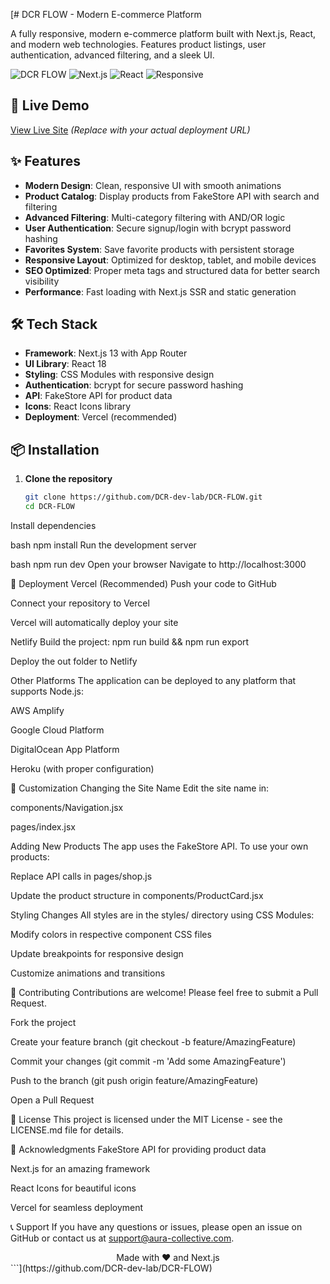 [# DCR FLOW - Modern E-commerce Platform

A fully responsive, modern e-commerce platform built with Next.js, React, and modern web technologies. Features product listings, user authentication, advanced filtering, and a sleek UI.

![DCR FLOW](https://img.shields.io/badge/DCR-FLOW-purple) ![Next.js](https://img.shields.io/badge/Next.js-13-black) ![React](https://img.shields.io/badge/React-18-blue) ![Responsive](https://img.shields.io/badge/Design-Responsive-green)

## 🚀 Live Demo

[View Live Site](https://aura-collective.vercel.app/) *(Replace with your actual deployment URL)*

## ✨ Features

- **Modern Design**: Clean, responsive UI with smooth animations
- **Product Catalog**: Display products from FakeStore API with search and filtering
- **Advanced Filtering**: Multi-category filtering with AND/OR logic
- **User Authentication**: Secure signup/login with bcrypt password hashing
- **Favorites System**: Save favorite products with persistent storage
- **Responsive Layout**: Optimized for desktop, tablet, and mobile devices
- **SEO Optimized**: Proper meta tags and structured data for better search visibility
- **Performance**: Fast loading with Next.js SSR and static generation

## 🛠️ Tech Stack

- **Framework**: Next.js 13 with App Router
- **UI Library**: React 18
- **Styling**: CSS Modules with responsive design
- **Authentication**: bcrypt for secure password hashing
- **API**: FakeStore API for product data
- **Icons**: React Icons library
- **Deployment**: Vercel (recommended)

## 📦 Installation

1. **Clone the repository**
   ```bash
   git clone https://github.com/DCR-dev-lab/DCR-FLOW.git
   cd DCR-FLOW
Install dependencies

bash
npm install
Run the development server

bash
npm run dev
Open your browser
Navigate to http://localhost:3000


🚀 Deployment
Vercel (Recommended)
Push your code to GitHub

Connect your repository to Vercel

Vercel will automatically deploy your site

Netlify
Build the project: npm run build && npm run export

Deploy the out folder to Netlify

Other Platforms
The application can be deployed to any platform that supports Node.js:

AWS Amplify

Google Cloud Platform

DigitalOcean App Platform

Heroku (with proper configuration)

🎨 Customization
Changing the Site Name
Edit the site name in:

components/Navigation.jsx

pages/index.jsx

Adding New Products
The app uses the FakeStore API. To use your own products:

Replace API calls in pages/shop.js

Update the product structure in components/ProductCard.jsx

Styling Changes
All styles are in the styles/ directory using CSS Modules:

Modify colors in respective component CSS files

Update breakpoints for responsive design

Customize animations and transitions

🤝 Contributing
Contributions are welcome! Please feel free to submit a Pull Request.

Fork the project

Create your feature branch (git checkout -b feature/AmazingFeature)

Commit your changes (git commit -m 'Add some AmazingFeature')

Push to the branch (git push origin feature/AmazingFeature)

Open a Pull Request

📝 License
This project is licensed under the MIT License - see the LICENSE.md file for details.

🙏 Acknowledgments
FakeStore API for providing product data

Next.js for an amazing framework

React Icons for beautiful icons

Vercel for seamless deployment

📞 Support
If you have any questions or issues, please open an issue on GitHub or contact us at support@aura-collective.com.

<div align="center">
Made with ❤️ and Next.js

</div> ```](https://github.com/DCR-dev-lab/DCR-FLOW)
